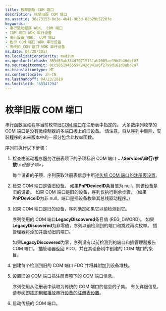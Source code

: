 ```yaml
---
title: 枚举旧版 COM 端口
description: 枚举旧版 COM 端口
ms.assetid: 36a73153-0e3e-4b41-9b3d-08b29b5220fe
keywords:
- 串行驱动程序 WDK、 COM 端口
- COM 端口 WDK 串行设备
- 串行设备 WDK、 COM 端口
- 枚举 COM 端口 WDK 串行设备
- 传统的 COM 端口 WDK 串行设备
ms.date: 04/20/2017
ms.localizationpriority: medium
ms.openlocfilehash: 355d59ab334d70715131ab2605ae39b2b46def07
ms.sourcegitcommit: 0cc5051945559a242d941a6f2799d161d8eba2a7
ms.translationtype: MT
ms.contentlocale: zh-CN
ms.lasthandoff: 04/23/2019
ms.locfileid: "63341294"
---
```

# <a name="enumerating-legacy-com-ports"></a>枚举旧版 COM 端口





串行函数驱动程序当前枚举旧[COM 端口](configuration-of-com-ports.md)在注册表中指定的。 大多数序列枚举的 COM 端口是没有微控制器的多端口板上的旧设备。 请注意，将从序列中删除，安装程序的未来版本中的一部分包含此枚举函数。

序列将执行以下步骤：

1.  检查由驱动程序服务注册表项下的子项标识 COM 端口 **...\\Services\\串行\\参数**\\&lt;*设备子项&gt;。*

    每个设备的子项，序列获取注册表信息中所述[传统 COM 端口的注册表设置](registry-settings-for-a-legacy-com-port.md)。

2.  检查 COM 端口是否旧设备。 如果**PnPDeviceID**条目值为 null，则该设备是旧的设备。 如果 COM 端口是旧的设备，序列仅执行剩余步骤。 (如果**PnPDeviceID**为非 null，端口是插设备枚举其总线驱动程序。)

3.  如果 COM 端口是旧的设备，序列确定如果它以前检测到它。

    序列使用的 COM 端口**LegacyDiscovered**条目值 (REG\_DWORD)。 如果**LegacyDiscovered**为非零值，序列以前检测到的端口和跳过再次枚举。 插管理器将添加并启动旧的端口。

    如果**LegacyDiscovered**为零，序列没有以前检测到的端口和插管理器报告 COM 端口。 插管理器返回 PDO，并在其设备树中创建的 COM 端口的条目。

4.  创建每个检测到旧的 COM 端口 FDO 并将其附加到设备堆栈。

5.  设置旧的 COM 端口插注册表项下的 COM 端口信息。

    序列使用从注册表中读取为传统的 COM 端口的信息的子集。 有关详细信息，请参阅[即插即用和播放串行设备的注册表设置](registry-settings-for-a-plug-and-play-serial-device.md)。

6.  启动传统的 COM 端口。

 

 




